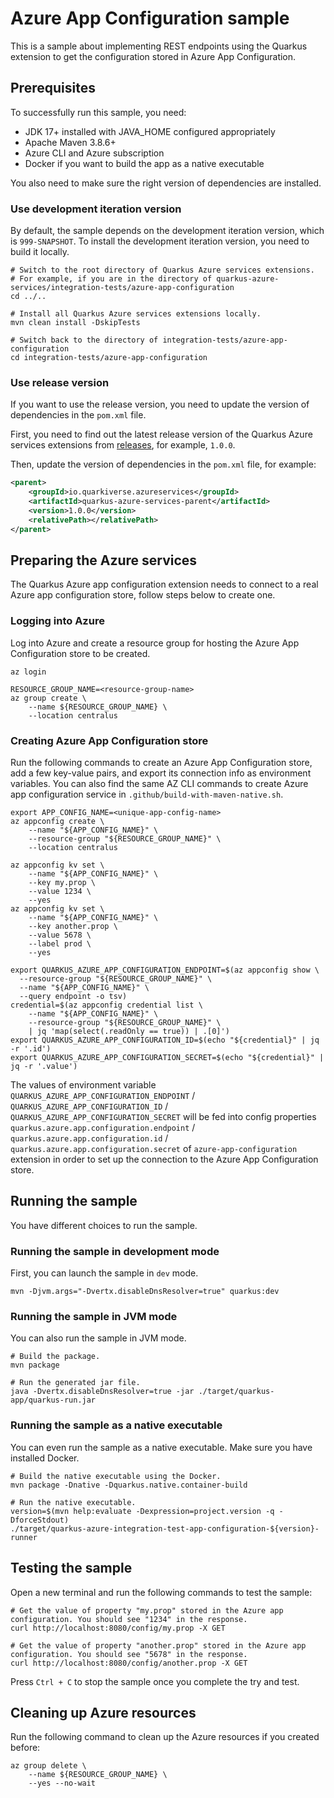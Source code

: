 # Azure App Configuration sample

This is a sample about implementing REST endpoints using the Quarkus extension to get the configuration stored in Azure
App Configuration.

## Prerequisites

To successfully run this sample, you need:

* JDK 17+ installed with JAVA_HOME configured appropriately
* Apache Maven 3.8.6+
* Azure CLI and Azure subscription
* Docker if you want to build the app as a native executable

You also need to make sure the right version of dependencies are installed.

### Use development iteration version

By default, the sample depends on the development iteration version, which is `999-SNAPSHOT`. To install the development
iteration version, you need to build it locally.

```
# Switch to the root directory of Quarkus Azure services extensions.
# For example, if you are in the directory of quarkus-azure-services/integration-tests/azure-app-configuration
cd ../..

# Install all Quarkus Azure services extensions locally.
mvn clean install -DskipTests

# Switch back to the directory of integration-tests/azure-app-configuration
cd integration-tests/azure-app-configuration
```

### Use release version

If you want to use the release version, you need to update the version of dependencies in the `pom.xml` file.

First, you need to find out the latest release version of the Quarkus Azure services extensions
from [releases](https://github.com/quarkiverse/quarkus-azure-services/releases), for example, `1.0.0`.

Then, update the version of dependencies in the `pom.xml` file, for example:

```xml
<parent>
    <groupId>io.quarkiverse.azureservices</groupId>
    <artifactId>quarkus-azure-services-parent</artifactId>
    <version>1.0.0</version>
    <relativePath></relativePath>
</parent>
```

## Preparing the Azure services

The Quarkus Azure app configuration extension needs to connect to a real Azure app configuration store, follow steps
below to create one.

### Logging into Azure

Log into Azure and create a resource group for hosting the Azure App Configuration store to be created.

```
az login

RESOURCE_GROUP_NAME=<resource-group-name>
az group create \
    --name ${RESOURCE_GROUP_NAME} \
    --location centralus
```

### Creating Azure App Configuration store

Run the following commands to create an Azure App Configuration store, add a few key-value pairs, and export its
connection info as environment variables. You can also find the same AZ CLI commands to create Azure app configuration service in `.github/build-with-maven-native.sh`.

```
export APP_CONFIG_NAME=<unique-app-config-name>
az appconfig create \
    --name "${APP_CONFIG_NAME}" \
    --resource-group "${RESOURCE_GROUP_NAME}" \
    --location centralus

az appconfig kv set \
    --name "${APP_CONFIG_NAME}" \
    --key my.prop \
    --value 1234 \
    --yes
az appconfig kv set \
    --name "${APP_CONFIG_NAME}" \
    --key another.prop \
    --value 5678 \
    --label prod \
    --yes
    
export QUARKUS_AZURE_APP_CONFIGURATION_ENDPOINT=$(az appconfig show \
  --resource-group "${RESOURCE_GROUP_NAME}" \
  --name "${APP_CONFIG_NAME}" \
  --query endpoint -o tsv)
credential=$(az appconfig credential list \
    --name "${APP_CONFIG_NAME}" \
    --resource-group "${RESOURCE_GROUP_NAME}" \
    | jq 'map(select(.readOnly == true)) | .[0]')
export QUARKUS_AZURE_APP_CONFIGURATION_ID=$(echo "${credential}" | jq -r '.id')
export QUARKUS_AZURE_APP_CONFIGURATION_SECRET=$(echo "${credential}" | jq -r '.value')
```

The values of environment
variable `QUARKUS_AZURE_APP_CONFIGURATION_ENDPOINT` / `QUARKUS_AZURE_APP_CONFIGURATION_ID` / `QUARKUS_AZURE_APP_CONFIGURATION_SECRET`
will be fed into config
properties `quarkus.azure.app.configuration.endpoint` / `quarkus.azure.app.configuration.id` / `quarkus.azure.app.configuration.secret`
of `azure-app-configuration` extension in order to set up the connection to the Azure App Configuration store.

## Running the sample

You have different choices to run the sample.

### Running the sample in development mode

First, you can launch the sample in `dev` mode.

```
mvn -Djvm.args="-Dvertx.disableDnsResolver=true" quarkus:dev
```

### Running the sample in JVM mode

You can also run the sample in JVM mode.

```
# Build the package.
mvn package

# Run the generated jar file.
java -Dvertx.disableDnsResolver=true -jar ./target/quarkus-app/quarkus-run.jar
```

### Running the sample as a native executable

You can even run the sample as a native executable. Make sure you have installed Docker.

```
# Build the native executable using the Docker.
mvn package -Dnative -Dquarkus.native.container-build

# Run the native executable.
version=$(mvn help:evaluate -Dexpression=project.version -q -DforceStdout)
./target/quarkus-azure-integration-test-app-configuration-${version}-runner
```

## Testing the sample

Open a new terminal and run the following commands to test the sample:

```
# Get the value of property "my.prop" stored in the Azure app configuration. You should see "1234" in the response.
curl http://localhost:8080/config/my.prop -X GET

# Get the value of property "another.prop" stored in the Azure app configuration. You should see "5678" in the response.
curl http://localhost:8080/config/another.prop -X GET
```

Press `Ctrl + C` to stop the sample once you complete the try and test.

## Cleaning up Azure resources

Run the following command to clean up the Azure resources if you created before:

```
az group delete \
    --name ${RESOURCE_GROUP_NAME} \
    --yes --no-wait
```
